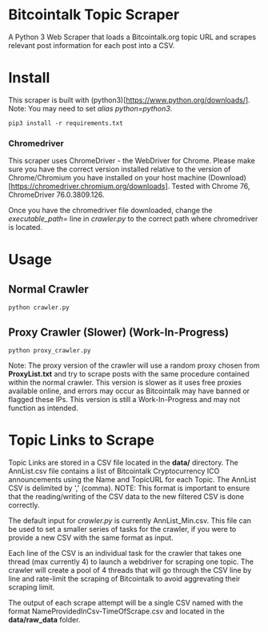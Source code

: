# Bitcointalk Topic Scraper
A Python 3 Web Scraper that loads a Bitcointalk.org topic URL and scrapes relevant post information for each post into a CSV. 

# Install
This scraper is built with (python3)[https://www.python.org/downloads/]. Note: You may need to set *alias python=python3*.

```
pip3 install -r requirements.txt
```

### Chromedriver
This scraper uses ChromeDriver - the WebDriver for Chrome. Please make sure you have the correct version installed relative to the version of Chrome/Chromium you have installed on your host machine (Download)[https://chromedriver.chromium.org/downloads]. Tested with Chrome 76, ChromeDriver 76.0.3809.126. 

Once you have the chromedriver file downloaded, change the *executable_path=* line in *crawler.py* to the correct path where chromedriver is located.

# Usage

## Normal Crawler
```
python crawler.py
```

## Proxy Crawler (Slower) (Work-In-Progress)
```
python proxy_crawler.py
```
Note: The proxy version of the crawler will use a random proxy chosen from **ProxyList.txt** and try to scrape posts with the same procedure contained within the normal crawler. This version is slower as it uses free proxies available online, and errors may occur as Bitcointalk may have banned or flagged these IPs. This version is still a Work-In-Progress and may not function as intended.

# Topic Links to Scrape

Topic Links are stored in a CSV file located in the **data/** directory.
The AnnList.csv file contains a list of Bitcointalk Cryptocurrency ICO announcements using the Name and TopicURL for each Topic. The AnnList CSV is delimited by ',' (comma). NOTE: This format is important to ensure that the reading/writing of the CSV data to the new filtered CSV is done correctly.

The default input for *crawler.py* is currently AnnList_Min.csv. This file can be used to set a smaller series of tasks for the crawler, if you were to provide a new CSV with the same format as input. 

Each line of the CSV is an individual task for the crawler that takes one thread (max currently 4) to launch a webdriver for scraping one topic. The crawler will create a pool of 4 threads that will go through the CSV line by line and rate-limit the scraping of Bitcointalk to avoid aggrevating their scraping limit. 

The output of each scrape attempt will be a single CSV named with the format NameProvidedInCsv-TimeOfScrape.csv and located in the **data/raw_data** folder.
